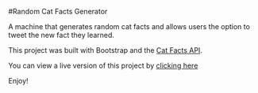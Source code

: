 #Random Cat Facts Generator

A machine that generates random cat facts and allows users the option to tweet the new fact they learned.

This project was built with Bootstrap and the [Cat Facts API]('https://catfacts-api.appspot.com/').

You can view a live version of this project by [clicking here]('https://allisonplusplus.github.io/CatFacts/')

Enjoy!
